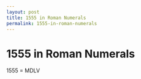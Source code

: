 ```yaml
---
layout: post
title: 1555 in Roman Numerals
permalink: 1555-in-roman-numerals
---
```


# 1555 in Roman Numerals

1555 = MDLV

